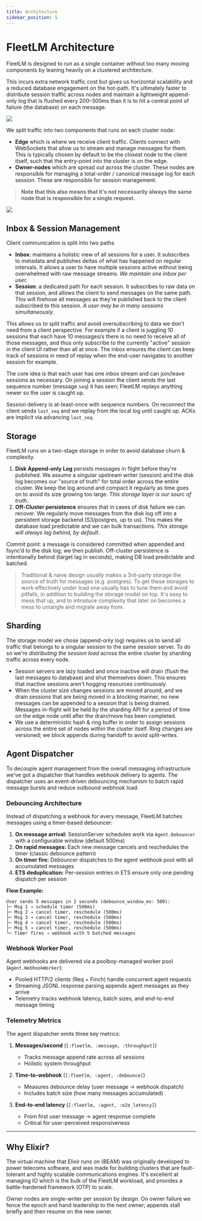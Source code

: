 ```yaml
---
title: Architecture
sidebar_position: 5
---
```


# FleetLM Architecture

FleetLM is designed to run as a single container without too many moving components by leaning heavily on a clustered architecture. 

This incurs extra network traffic cost but gives us horizontal scalability and a reduced database engagement on the hot-path. It's ultimately faster to distribute session traffic across nodes and maintain a lightweight append-only log that is flushed every 200–300ms than it is to hit a central point of failure (the database) on each message.

![](./img/high-level-clustered.png)

We split traffic into two components that runs on each cluster node:

* **Edge** which is where we receive client traffic. Clients connect with WebSockets that allow us to stream and manage messages for them. This is typically chosen by default to be the closest node to the client itself, such that the entry-point into the cluster is on the edge.
* **Owner-nodes** which are spread out across the cluster. These nodes are responsible for managing a total-order / canonical message log for each session. These are responsible for session management.

> **Note that this also means that it's not necessarily always the same node that is responsible for a single request.**

![](./img/architecture.png)

## Inbox & Session Management

Client communication is split into two paths

- **Inbox**: maintains a holistic view of all sessions for a user. It subscribes to metadata and publishes deltas of what has happened on regular intervals. It allows a user to have multiple sessions active without being overwhelmed with raw message streams. *We maintain one inbox per user*.
- **Session**: a dedicated path for each session. It subscribes to raw data on that session, and allows the client to send messages on the same path. This will firehose all messages as they’re published back to the client subscribed to this session. *A user may be in many sessions simultaneously*.

This allows us to split traffic and avoid oversubscribing to data we don't need from a client perspective. For example if a client is juggling 10 sessions that each have 10 messages/s there is no need to receive all of those messages, and thus only subscribe to the currently "active" session in the client UI rather than all at once. The inbox ensures the client can keep track of sessions in need of replay when the end-user navigates to another session for example.

The core idea is that each user has one inbox stream and can join/leave sessions as necessary. On joining a session the client sends the last sequence number (message `seq`) it has seen; FleetLM replays anything newer so the user is caught up.

Session delivery is at-least-once with sequence numbers. On reconnect the client sends `last_seq` and we replay from the local log until caught up. ACKs are implicit via advancing `last_seq`.

## Storage

FleetLM runs on a two-stage storage in order to avoid database churn & complexity.

1. **Disk Append-only Log** persists messages in flight before they're published. We assume a singular upstream writer (session) and the disk log becomes our "source of truth" for total order across the entire cluster. We keep the log around and compact it regularly as time goes on to avoid its size growing too large. *This storage layer is our sourc of truth*.
2. **Off-Cluster persistence** ensures that in cases of disk failure we can recover. We regularly move messages from the disk log off into a persistent storage backend (S3/postgres, up to us). This makes the database load predictable and we can bulk transactions. *This storage will always lag behind, by default*.

Commit point: a message is considered committed when appended and fsync’d to the disk log; we then publish. Off-cluster persistence is intentionally behind (target lag in seconds), making DB load predictable and batched.

> Traditional & naive design usually makes a 3rd-party storage the source of truth for messages (e.g. postgres). To get these storages to work effectively under load one usually has to tune them and avoid pitfalls, in addition to building the storage model on top. It's easy to mess that up, and to introduce complexity that later on becomes a mess to untangle and migrate away from.

## Sharding

The storage model we chose (append-only log) requires us to send all traffic that belongs to a singular session to the same session server. To do so we're _distributing the session load_ across the entire cluster by sharding traffic across every node.

- Session servers are lazy loaded and once inactive will drain (flush the last messages to database) and shut themselves down. This ensures that inactive sessions aren't hogging resources continuously.
- When the cluster size changes sessions are moved around, and we drain sessions that are being moved in a blocking manner, no new messages can be appended to a session that is being drained. Messages in-flight will be held by the sharding API for a period of time on the edge node until after the drain/move has been completed.
- We use a deterministic hash & ring buffer in order to assign sessions across the entire set of nodes within the cluster itself. Ring changes are versioned; we block appends during handoff to avoid split-writes.

## Agent Dispatcher

To decouple agent management from the overall messaging infrastructure we've got a dispatcher that handles webhook delivery to agents. The dispatcher uses an event-driven debouncing mechanism to batch rapid message bursts and reduce outbound webhook load.

### Debouncing Architecture

Instead of dispatching a webhook for every message, FleetLM batches messages using a timer-based debouncer:

1. **On message arrival:** SessionServer schedules work via `Agent.Debouncer` with a configurable window (default 500ms)
2. **On rapid messages:** Each new message cancels and reschedules the timer (classic debounce pattern)
3. **On timer fire:** Debouncer dispatches to the agent webhook pool with all accumulated messages
4. **ETS deduplication:** Per-session entries in ETS ensure only one pending dispatch per session

**Flow Example:**
```
User sends 5 messages in 2 seconds (debounce_window_ms: 500):
├─ Msg 1 → schedule timer (500ms)
├─ Msg 2 → cancel timer, reschedule (500ms)
├─ Msg 3 → cancel timer, reschedule (500ms)
├─ Msg 4 → cancel timer, reschedule (500ms)
├─ Msg 5 → cancel timer, reschedule (500ms)
└─ Timer fires → webhook with 5 batched messages
```

### Webhook Worker Pool

Agent webhooks are delivered via a poolboy-managed worker pool (`Agent.WebhookWorker`):
- Pooled HTTP/2 clients (Req + Finch) handle concurrent agent requests
- Streaming JSONL response parsing appends agent messages as they arrive
- Telemetry tracks webhook latency, batch sizes, and end-to-end message timing

### Telemetry Metrics

The agent dispatcher emits three key metrics:

1. **Messages/second** (`[:fleetlm, :message, :throughput]`)
   - Tracks message append rate across all sessions
   - Holistic system throughput

2. **Time-to-webhook** (`[:fleetlm, :agent, :debounce]`)
   - Measures debounce delay (user message → webhook dispatch)
   - Includes batch size (how many messages accumulated)

3. **End-to-end latency** (`[:fleetlm, :agent, :e2e_latency]`)
   - From first user message → agent response complete
   - Critical for user-perceived responsiveness

* **

## Why Elixir?

The virtual machine that Elixir runs on (BEAM) was originally developed to power telecoms software, and was made for building clusters that are fault-tolerant and highly scalable communications engines. It's excellent at managing IO which is the bulk of the FleetLM workload, and provides a battle-hardened framework (OTP) to scale.

Owner nodes are single-writer per session by design. On owner failure we fence the epoch and hand leadership to the next owner; appends stall briefly and then resume on the new owner.
